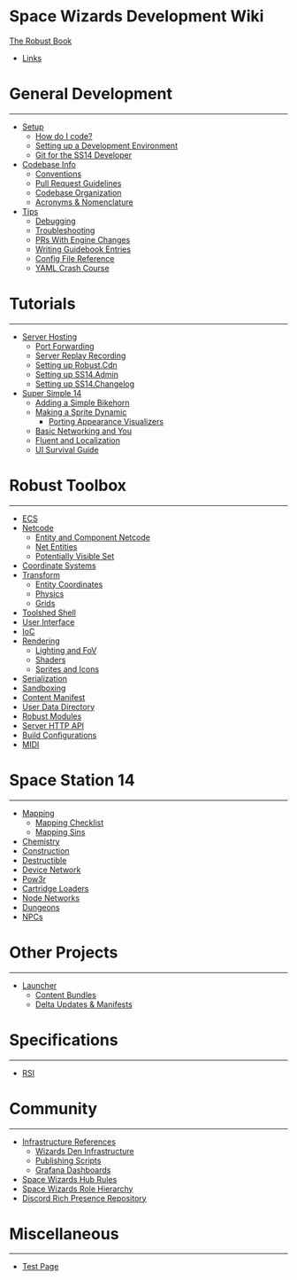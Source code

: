 Space Wizards Development Wiki
=====================

[The Robust Book](index.md)

- [Links](./links.md)

General Development
===================

----------------------

- [Setup]()
  - [How do I code?](./general-development/setup/howdoicode.md)
  - [Setting up a Development Environment](./general-development/setup/setting-up-a-development-environment.md)
  - [Git for the SS14 Developer](./general-development/setup/git-for-the-ss14-developer.md)
- [Codebase Info]()
  - [Conventions](./general-development/codebase-info/conventions.md)
  - [Pull Request Guidelines](./general-development/codebase-info/pull-request-guidelines.md)
  - [Codebase Organization](./general-development/codebase-info/codebase-organization.md)
  - [Acronyms & Nomenclature](./general-development/codebase-info/acronyms-and-nomenclature.md)
- [Tips]()
  - [Debugging](./general-development/tips/debugging.md)
  - [Troubleshooting](./general-development/tips/troubleshooting.md)
  - [PRs With Engine Changes](./general-development/tips/prs-with-engine-changes.md)
  - [Writing Guidebook Entries](./general-development/tips/writing-guidebook-entries.md)
  - [Config File Reference](./general-development/tips/config-file-reference.md)
  - [YAML Crash Course](./general-development/tips/yaml-crash-course.md)


Tutorials
================

----------------------

- [Server Hosting](./tutorials/server-hosting.md)
  - [Port Forwarding](./tutorials/server-hosting/port-forwarding.md)
  - [Server Replay Recording](./tutorials/server-hosting/server-replay-recording.md)
  - [Setting up Robust.Cdn](./tutorials/server-hosting/setting-up-robust-cdn.md)
  - [Setting up SS14.Admin](./tutorials/server-hosting/setting-up-ss14-admin.md)
  - [Setting up SS14.Changelog](./tutorials/server-hosting/setting-up-ss14-changelog.md)
- [Super Simple 14](./tutorials/super-simple-14.md)
  - [Adding a Simple Bikehorn](./tutorials/super-simple-14/adding-a-simple-bikehorn.md)
  - [Making a Sprite Dynamic](./tutorials/super-simple-14/making-a-sprite-dynamic.md)
    - [Porting Appearance Visualizers](./tutorials/super-simple-14/making-a-sprite-dynamic/porting-appearance-visualizers.md)
  - [Basic Networking and You](./tutorials/super-simple-14/basic-networking-and-you.md)
  - [Fluent and Localization](./tutorials/super-simple-14/fluent-and-localization.md)
  - [UI Survival Guide](./tutorials/super-simple-14/ui-survival-guide.md) 


Robust Toolbox
==============

----------------------

- [ECS](./robust-toolbox/ecs.md)
- [Netcode](./robust-toolbox/netcode.md)
  - [Entity and Component Netcode](./robust-toolbox/netcode/entity-and-component-netcode.md)
  - [Net Entities](./robust-toolbox/netcode/net-entities.md)
  - [Potentially Visible Set](./robust-toolbox/netcode/potentially-visible-set.md)
- [Coordinate Systems](./robust-toolbox/coordinate-systems.md)
- [Transform]()
  - [Entity Coordinates](./robust-toolbox/transform/entity-coordinates.md)
  - [Physics](./robust-toolbox/transform/physics.md)
  - [Grids](./robust-toolbox/transform/grids.md)
- [Toolshed Shell](./robust-toolbox/toolshed-shell.md)
- [User Interface](./robust-toolbox/user-interface.md)
- [IoC](./robust-toolbox/ioc.md)
- [Rendering]()
  - [Lighting and FoV](./robust-toolbox/rendering/lighting-and-fov.md)
  - [Shaders](./robust-toolbox/rendering/shaders.md)
  - [Sprites and Icons](./robust-toolbox/rendering/sprites-and-icons.md)
- [Serialization](./robust-toolbox/serialization.md)
- [Sandboxing](./robust-toolbox/sandboxing.md)
- [Content Manifest](./robust-toolbox/content-manifest.md)
- [User Data Directory](./robust-toolbox/user-data-directory.md)
- [Robust Modules](./robust-toolbox/robust-modules.md)
- [Server HTTP API](./robust-toolbox/server-http-api.md)
- [Build Configurations](./robust-toolbox/build-configurations.md)
- [MIDI](./robust-toolbox/midi.md)

Space Station 14
================

----------------------

- [Mapping](./space-station-14/mapping.md)
  - [Mapping Checklist](./space-station-14/mapping/mapping-checklist.md)
  - [Mapping Sins](./space-station-14/mapping/mapping-sins.md)
- [Chemistry](./space-station-14/chemistry.md)
- [Construction](./space-station-14/construction.md)
- [Destructible](./space-station-14/destructible.md)
- [Device Network](./space-station-14/device-network.md)
- [Pow3r](./space-station-14/pow3r.md)
- [Cartridge Loaders](./space-station-14/cartridge-loaders.md)
- [Node Networks](./space-station-14/node-networks.md)
- [Dungeons](./space-station-14/dungeons.md)
- [NPCs](./space-station-14/npcs.md)

Other Projects
==============

----------------------

- [Launcher]()
  - [Content Bundles](./other-projects/launcher/content-bundles.md)
  - [Delta Updates & Manifests](./other-projects/launcher/delta-updates-and-manifests.md)

Specifications
==============

----------------------

- [RSI](./specifications/rsi.md)

Community
========================

----------------------

- [Infrastructure References]()
  - [Wizards Den Infrastructure](./community/infrastructure-reference/wizards-den-infrastructure.md)
  - [Publishing Scripts](./community/infrastructure-reference/publishing-scripts.md)
  - [Grafana Dashboards](./community/infrastructure-reference/grafana-dashboards.md)
- [Space Wizards Hub Rules](./community/space-wizards-hub-rules.md)
- [Space Wizards Role Hierarchy](./community/space-wizards-role-hierarchy.md)
- [Discord Rich Presence Repository](./community/discord-rich-presence-repository.md)

Miscellaneous
=============

----------------------

- [Test Page](./miscellaneous/test_page.md)